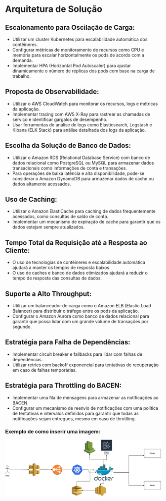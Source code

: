 # Arquitetura de Solução

## Escalonamento para Oscilação de Carga:

- Utilizar um cluster Kubernetes para escalabilidade automática dos contêineres.
- Configurar métricas de monitoramento de recursos como CPU e memória para escalar horizontalmente os pods de acordo com a demanda.
- Implementar HPA (Horizontal Pod Autoscaler) para ajustar dinamicamente o número de réplicas dos pods com base na carga de trabalho.

## Proposta de Observabilidade:

- Utilizar o AWS CloudWatch para monitorar os recursos, logs e métricas da aplicação.
- Implementar tracing com AWS X-Ray para rastrear as chamadas de serviço e identificar gargalos de desempenho.
- Usar ferramentas de análise de logs como Elasticsearch, Logstash e Kibana (ELK Stack) para análise detalhada dos logs da aplicação.

## Escolha da Solução de Banco de Dados:

- Utilizar o Amazon RDS (Relational Database Service) com banco de dados relacional como PostgreSQL ou MySQL para armazenar dados transacionais como informações de conta e transações.
- Para operações de baixa latência e alta disponibilidade, pode-se considerar o Amazon DynamoDB para armazenar dados de cache ou dados altamente acessados.

## Uso de Caching:

- Utilizar o Amazon ElastiCache para caching de dados frequentemente acessados, como consultas de saldo de conta.
- Implementar um mecanismo de expiração de cache para garantir que os dados estejam sempre atualizados.

## Tempo Total da Requisição até a Resposta ao Cliente:

- O uso de tecnologias de contêineres e escalabilidade automática ajudará a manter os tempos de resposta baixos.
- O uso de caches e banco de dados otimizados ajudará a reduzir o tempo de resposta das consultas de dados.

## Suporte a Alto Throughput:

- Utilizar um balanceador de carga como o Amazon ELB (Elastic Load Balancer) para distribuir o tráfego entre os pods da aplicação.
- Configurar o Amazon Aurora como banco de dados relacional para garantir que possa lidar com um grande volume de transações por segundo.

## Estratégia para Falha de Dependências:

- Implementar circuit breaker e fallbacks para lidar com falhas de dependências.
- Utilizar retries com backoff exponencial para tentativas de recuperação em caso de falhas temporárias.

## Estratégia para Throttling do BACEN:

- Implementar uma fila de mensagens para armazenar as notificações ao BACEN.
- Configurar um mecanismo de reenvio de notificações com uma política de tentativas e intervalos definidos para garantir que todas as notificações sejam entregues, mesmo em caso de throttling.

### Exemplo de como inserir uma imagem:

![Arquitetura de Solução](diagrama.png)
